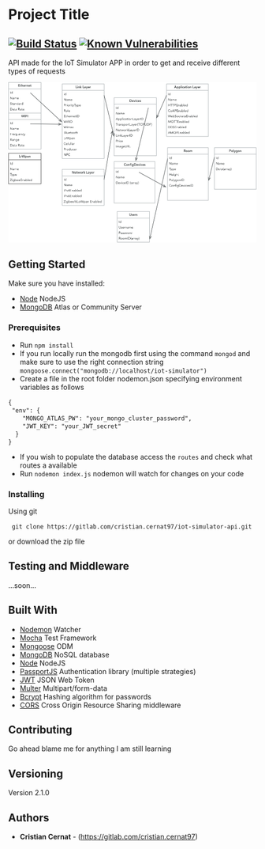 # Project Title
## [![Build Status](https://travis-ci.com/BlueCC8/iot-simulator-ng.svg?token=wimezKrCqyRNdiZF2Tdi&branch=master)](https://travis-ci.com/BlueCC8/iot-simulator-api)  [![Known Vulnerabilities](https://snyk.io/test/github/BlueCC8/iot-simulator-api/badge.svg)](https://snyk.io/test/github/BlueCC8/iot-simulator-api)
API made for the IoT Simulator APP in order to get and receive different types of requests

![databseModel](readmeImages/Mockup.jpg)

## Getting Started

Make sure you have installed:

- [Node](https://nodejs.org/en/) NodeJS
- [MongoDB](https://www.mongodb.com/download-center#community) Atlas or Community Server

### Prerequisites

- Run `npm install`
- If you run locally run the mongodb first using the command `mongod` and
  make sure to use the right connection string `mongoose.connect("mongodb://localhost/iot-simulator")`
- Create a file in the root folder nodemon.json specifying environment variables as follows

```
{
 "env": {
    "MONGO_ATLAS_PW": "your_mongo_cluster_password",
    "JWT_KEY": "your_JWT_secret"
  }
}
```

- If you wish to populate the database access the `routes` and check what routes a available
- Run `nodemon index.js` nodemon will watch for changes on your code

### Installing

Using git

```
 git clone https://gitlab.com/cristian.cernat97/iot-simulator-api.git
```

or download the zip file

## Testing and Middleware

...soon...

## Built With

- [Nodemon](https://github.com/remy/nodemon) Watcher
- [Mocha](https://mochajs.org/) Test Framework
- [Mongoose](https://mongoosejs.com) ODM
- [MongoDB](https://www.mongodb.com/download-center#community) NoSQL database
- [Node](https://nodejs.org/en/) NodeJS
- [PassportJS](http://www.passportjs.org/) Authentication library (multiple strategies)
- [JWT](https://jwt.io/) JSON Web Token
- [Multer](https://github.com/expressjs/multer) Multipart/form-data
- [Bcrypt](https://www.npmjs.com/package/bcrypt) Hashing algorithm for passwords
- [CORS](https://www.npmjs.com/package/cors) Cross Origin Resource Sharing middleware

## Contributing

Go ahead blame me for anything I am still learning

## Versioning

Version 2.1.0

## Authors

- **Cristian Cernat** - (https://gitlab.com/cristian.cernat97)
